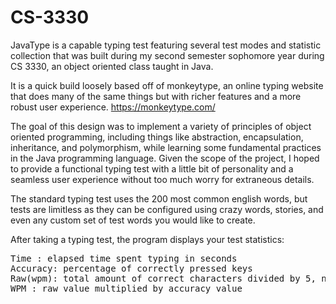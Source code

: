 # CS-3330

JavaType is a capable typing test featuring several test modes and statistic collection that was built during my second semester sophomore year during CS 3330, an object oriented class taught in Java.

It is a quick build loosely based off of monkeytype, an online typing website that does many of the same things but with richer features and a more robust user experience. https://monkeytype.com/

The goal of this design was to implement a variety of principles of object oriented programming, including things like abstraction, encapsulation, inheritance, and polymorphism, while learning some fundamental practices in the Java programming language. Given the scope of the project, I hoped to provide a functional typing test with a little bit of personality and a seamless user experience without too much worry for extraneous details.

The standard typing test uses the 200 most common english words, but tests are limitless as they can be configured using crazy words, stories, and even any custom set of test words you would like to create.

After taking a typing test, the program displays your test statistics:
<pre>
Time : elapsed time spent typing in seconds
Accuracy: percentage of correctly pressed keys
Raw(wpm): total amount of correct characters divided by 5, normalized to 60 seconds
WPM : raw value multiplied by accuracy value
</pre>
